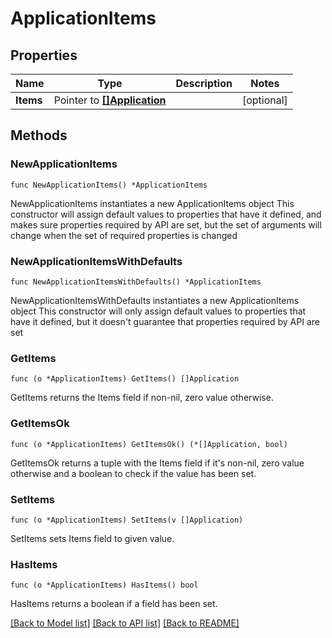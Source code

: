 # ApplicationItems

## Properties

Name | Type | Description | Notes
------------ | ------------- | ------------- | -------------
**Items** | Pointer to [**[]Application**](Application.md) |  | [optional]

## Methods

### NewApplicationItems

`func NewApplicationItems() *ApplicationItems`

NewApplicationItems instantiates a new ApplicationItems object
This constructor will assign default values to properties that have it defined,
and makes sure properties required by API are set, but the set of arguments
will change when the set of required properties is changed

### NewApplicationItemsWithDefaults

`func NewApplicationItemsWithDefaults() *ApplicationItems`

NewApplicationItemsWithDefaults instantiates a new ApplicationItems object
This constructor will only assign default values to properties that have it defined,
but it doesn't guarantee that properties required by API are set

### GetItems

`func (o *ApplicationItems) GetItems() []Application`

GetItems returns the Items field if non-nil, zero value otherwise.

### GetItemsOk

`func (o *ApplicationItems) GetItemsOk() (*[]Application, bool)`

GetItemsOk returns a tuple with the Items field if it's non-nil, zero value otherwise
and a boolean to check if the value has been set.

### SetItems

`func (o *ApplicationItems) SetItems(v []Application)`

SetItems sets Items field to given value.

### HasItems

`func (o *ApplicationItems) HasItems() bool`

HasItems returns a boolean if a field has been set.

[[Back to Model list]](../README.md#documentation-for-models) [[Back to API list]](../README.md#documentation-for-api-endpoints) [[Back to README]](../README.md)
